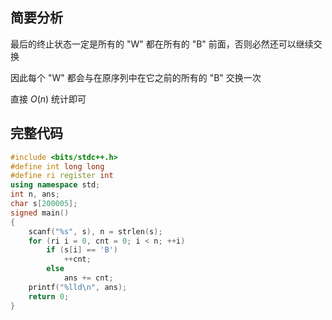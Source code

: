 ## 简要分析

最后的终止状态一定是所有的 "W" 都在所有的 "B" 前面，否则必然还可以继续交换

因此每个 "W" 都会与在原序列中在它之前的所有的 "B" 交换一次

直接 $O(n)$ 统计即可

## 完整代码

```cpp
#include <bits/stdc++.h>
#define int long long
#define ri register int
using namespace std;
int n, ans;
char s[200005];
signed main()
{
	scanf("%s", s), n = strlen(s);
	for (ri i = 0, cnt = 0; i < n; ++i)
		if (s[i] == 'B')
			++cnt;
		else
			ans += cnt;
	printf("%lld\n", ans);
	return 0;
}
```

